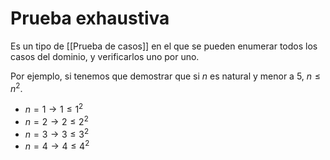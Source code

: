 # Prueba exhaustiva

Es un tipo de [[Prueba de casos]] en el que se pueden enumerar todos los casos del dominio, y verificarlos uno por uno.

Por ejemplo, si tenemos que demostrar que si $n$ es natural y menor a $5$, $n \leq n^2$.

- $n=1\rightarrow 1 \leq 1^2$
- $n=2\rightarrow2 \leq 2^2$
- $n=3\rightarrow3 \leq 3^2$
- $n=4\rightarrow4 \leq 4^2$
